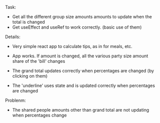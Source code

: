 Task:

- Get all the different group size amounts amounts to update when the total is changed
- Get useEffect and useRef to work correctly. (basic use of them)

Details:

  - Very simple react app to calculate tips, as in for meals, etc.
  
  - App works.  If amount is changed, all the various party size amount share of the 'bill' changes
  - The grand total updates correctly when percentages are changed (by clicking on them)
  - The 'underline' uses state and is updated correctly when percentages are changed
  
 Problenm:
 
  - The shared people amounts other than grand total are not updating when percentages change
